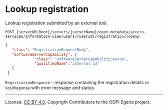 <!-- SPDX-License-Identifier: CC-BY-4.0 -->
<!-- Copyright Contributors to the ODPi Egeria project. -->

# Lookup registration

Lookup registration submitted by an external tool.

```
POST {serverURLRoot}/servers/{serverName}/open-metadata/access-services/information-view/users/{userId}/registration/lookup
```

```json
{
   "class": "RegistrationRequestBody",
   "softwareServerCapability": {
             "class": "SoftwareServerCapabilitySource",
             "qualifiedName":"internal id"
   }
 }
```

`RegistrationResponse` - response containing the registration details or
`VoidReponse` with error message and status.


----
License: [CC BY 4.0](https://creativecommons.org/licenses/by/4.0/),
Copyright Contributors to the ODPi Egeria project.







